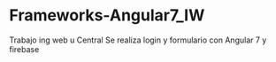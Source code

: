 # Frameworks-Angular7_IW
Trabajo ing web u Central
Se realiza login y formulario con Angular 7 y firebase
